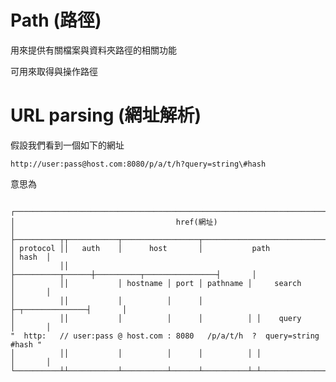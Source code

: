 # Path \(路徑\)

用來提供有關檔案與資料夾路徑的相關功能

可用來取得與操作路徑



# URL parsing \(網址解析\)

假設我們看到一個如下的網址

`http://user:pass@host.com:8080/p/a/t/h?query=string\#hash`

意思為

```

┌─────────────────────────────────────────────────────────────────────────────┐
│                                    href(網址)                                    │
├──────────┬┬───────────┬─────────────────┬───────────────────────────┬───────┤
│ protocol ││   auth    │      host       │           path            │ hash  │
│          ││           ├──────────┬──────┼──────────┬────────────────┤       │
│          ││           │ hostname │ port │ pathname │     search     │       │
│          ││           │          │      │          ├─┬──────────────┤       │
│          ││           │          │      │          │ │    query     │       │
"  http:   // user:pass @ host.com : 8080   /p/a/t/h  ?  query=string   #hash "
│          ││           │          │      │          │ │              │       │
└──────────┴┴───────────┴──────────┴──────┴──────────┴─┴──────────────┴───────┘
```








